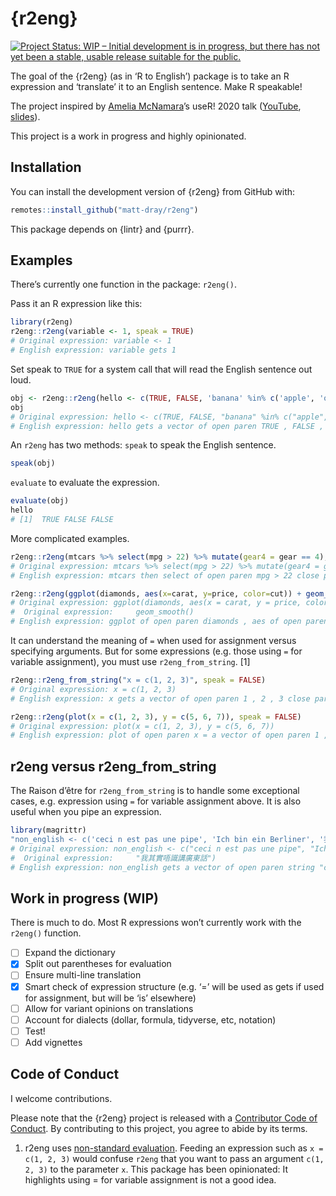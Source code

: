 
<!-- README.md is generated from README.Rmd. Please edit that file -->

# {r2eng}

<!-- badges: start -->

[![Project Status: WIP – Initial development is in progress, but there
has not yet been a stable, usable release suitable for the
public.](https://www.repostatus.org/badges/latest/wip.svg)](https://www.repostatus.org/#wip)
<!-- badges: end -->

The goal of the {r2eng} (as in ‘R to English’) package is to take an R
expression and ‘translate’ it to an English sentence. Make R speakable\!

The project inspired by [Amelia
McNamara](https://twitter.com/AmeliaMN)’s useR\! 2020 talk
([YouTube](https://www.youtube.com/watch?v=ckW9sSdIVAc),
[slides](https://www.amelia.mn/SpeakingR/#1)).

This project is a work in progress and highly opinionated.

## Installation

You can install the development version of {r2eng} from GitHub with:

``` r
remotes::install_github("matt-dray/r2eng")
```

This package depends on {lintr} and {purrr}.

## Examples

There’s currently one function in the package: `r2eng()`.

Pass it an R expression like this:

``` r
library(r2eng)
r2eng::r2eng(variable <- 1, speak = TRUE)
# Original expression: variable <- 1
# English expression: variable gets 1
```

Set speak to `TRUE` for a system call that will read the English
sentence out loud.

``` r
obj <- r2eng::r2eng(hello <- c(TRUE, FALSE, 'banana' %in% c('apple', 'orange')), speak = FALSE)
obj
# Original expression: hello <- c(TRUE, FALSE, "banana" %in% c("apple", "orange"))
# English expression: hello gets a vector of open paren TRUE , FALSE , string "banana" matches a vector of open paren string "apple" , string "orange" close paren close paren
```

An `r2eng` has two methods: `speak` to speak the English sentence.

``` r
speak(obj)
```

`evaluate` to evaluate the expression.

``` r
evaluate(obj)
hello
# [1]  TRUE FALSE FALSE
```

More complicated examples.

``` r
r2eng::r2eng(mtcars %>% select(mpg > 22) %>% mutate(gear4 = gear == 4), speak = FALSE)
# Original expression: mtcars %>% select(mpg > 22) %>% mutate(gear4 = gear == 4)
# English expression: mtcars then select of open paren mpg > 22 close paren then mutate of open paren gear4 = gear double equal 4 close paren
```

``` r
r2eng::r2eng(ggplot(diamonds, aes(x=carat, y=price, color=cut)) + geom_point() + geom_smooth(), speak = FALSE)
# Original expression: ggplot(diamonds, aes(x = carat, y = price, color = cut)) + geom_point() + 
#  Original expression:     geom_smooth()
# English expression: ggplot of open paren diamonds , aes of open paren x = carat , y = price , color = cut close paren close paren + geom_point of open paren close paren + geom_smooth of open paren close paren
```

It can understand the meaning of `=` when used for assignment versus
specifying arguments. But for some expressions (e.g. those using `=` for
variable assignment), you must use `r2eng_from_string`. \[1\]

``` r
r2eng::r2eng_from_string("x = c(1, 2, 3)", speak = FALSE)
# Original expression: x = c(1, 2, 3)
# English expression: x gets a vector of open paren 1 , 2 , 3 close paren
```

``` r
r2eng::r2eng(plot(x = c(1, 2, 3), y = c(5, 6, 7)), speak = FALSE)
# Original expression: plot(x = c(1, 2, 3), y = c(5, 6, 7))
# English expression: plot of open paren x = a vector of open paren 1 , 2 , 3 close paren , y = a vector of open paren 5 , 6 , 7 close paren close paren
```

## r2eng versus r2eng\_from\_string

The Raison d’être for `r2eng_from_string` is to handle some exceptional
cases, e.g. expression using `=` for variable assignment above. It is
also useful when you pipe an expression.

``` r
library(magrittr)
"non_english <- c('ceci n est pas une pipe', 'Ich bin ein Berliner', '我其實唔識講廣東話')" %>% r2eng_from_string(speak = TRUE)
# Original expression: non_english <- c("ceci n est pas une pipe", "Ich bin ein Berliner", 
#  Original expression:     "我其實唔識講廣東話")
# English expression: non_english gets a vector of open paren string "ceci n est pas une pipe" , string "Ich bin ein Berliner" , string "我其實唔識講廣東話" close paren
```

## Work in progress (WIP)

There is much to do. Most R expressions won’t currently work with the
`r2eng()` function.

  - [ ] Expand the dictionary
  - [x] Split out parentheses for evaluation
  - [ ] Ensure multi-line translation
  - [x] Smart check of expression structure (e.g. ‘=’ will be used as
    gets if used for assignment, but will be ‘is’ elsewhere)
  - [ ] Allow for variant opinions on translations
  - [ ] Account for dialects (dollar, formula, tidyverse, etc, notation)
  - [ ] Test\!
  - [ ] Add vignettes

## Code of Conduct

I welcome contributions.

Please note that the {r2eng} project is released with a [Contributor
Code of
Conduct](https://contributor-covenant.org/version/2/0/CODE_OF_CONDUCT.html).
By contributing to this project, you agree to abide by its terms.

1.  r2eng uses [non-standard
    evaluation](http://adv-r.had.co.nz/Computing-on-the-language.html).
    Feeding an expression such as `x = c(1, 2, 3)` would confuse `r2eng`
    that you want to pass an argument `c(1, 2, 3)` to the parameter `x`.
    This package has been opinionated: It highlights using = for
    variable assignment is not a good idea.
